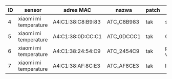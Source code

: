 | ID  | sensor                | adres MAC         | nazwa | patch | strefa      |
|-----|-----------------------|-------------------|-------|-------|-------------|
| 4   | xiaomi mi temperature | A4:C1:38:C8:B9:83 | ATC_C8B983 | tak   | sypialnia   |
| 5   | xiaomi mi temperature | A4:C1:38:0D:CC:C1 | ATC_0DCCC1 | tak   | Gabrys      |
| 6   | xiaomi mi temperature | A4:C1:38:24:54:C9 | ATC_2454C9 | tak   | pokoj wolny |
| 7   | xiaomi mi temperature | A4:C1:38:AF:8C:E3 | ATC_AF8CE3 | tak   | lazienka    |
